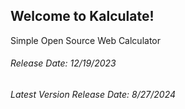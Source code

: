 <h2>Welcome to Kalculate!</h2>
<p>Simple Open Source Web Calculator</p>
<h6>Release Date: 12/19/2023</h6>
<h6>Latest Version Release Date: 8/27/2024</h6>
